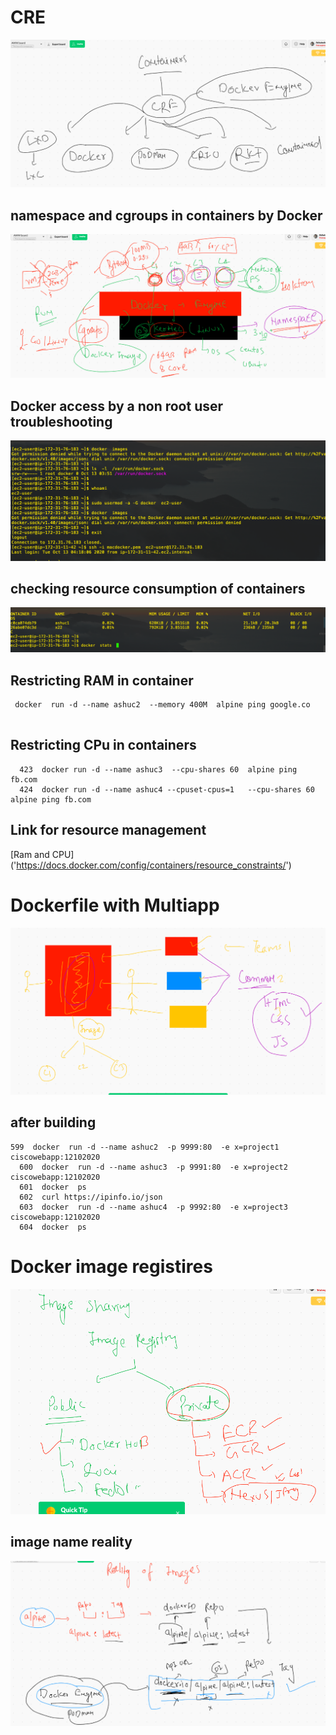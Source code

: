 # CRE 

<img src="cre.png">

## namespace and cgroups in containers by Docker 

<img src="cgroups.png">

## Docker access by a non root user  troubleshooting 

<img src="userdocker.png">

## checking resource consumption of containers

<img src="stats.png">

## Restricting RAM in container 

```
 docker  run -d --name ashuc2  --memory 400M  alpine ping google.co
 
```

## Restricting CPu in containers

```
  423  docker run -d --name ashuc3  --cpu-shares 60  alpine ping fb.com 
  424  docker run -d --name ashuc4 --cpuset-cpus=1   --cpu-shares 60  alpine ping fb.com 
```

## Link for resource management 

[Ram and CPU] ('https://docs.docker.com/config/containers/resource_constraints/')


# Dockerfile with Multiapp 

<img src="multiapp.png">

## after building 

```
599  docker  run -d --name ashuc2  -p 9999:80  -e x=project1  ciscowebapp:12102020  
  600  docker  run -d --name ashuc3  -p 9991:80  -e x=project2  ciscowebapp:12102020  
  601  docker  ps
  602  curl https://ipinfo.io/json 
  603  docker  run -d --name ashuc4  -p 9992:80  -e x=project3  ciscowebapp:12102020  
  604  docker  ps

```

# Docker image registires 

<img src="reg.png">

## image name reality 

<img src="imgname.png">

